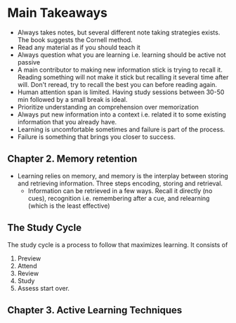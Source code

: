 # Main Takeaways

* Always takes notes, but several different note taking strategies exists. The book suggests the Cornell method.
* Read any material as if you should teach it
* Always question what you are learning i.e. learning should be active not passive
* A main contributor to making new information stick is trying to recall it. Reading something will not make it stick but recalling it several time after will. Don't reread, try to recall the best you can before reading again.
* Human attention span is limited. Having study sessions between 30-50 min followed by a small break is ideal.
* Prioritize understanding an comprehension over memorization 
* Always put new information into a context i.e. related it to some existing information that you already have.
* Learning is uncomfortable sometimes and failure is part of the process.
* Failure is something that brings you closer to success. 



## Chapter 2. Memory retention

* Learning relies on memory, and memory is the interplay between storing and retrieving information. Three steps encoding, storing and retrieval.
    * Information can be retrieved in a few ways. Recall it directly (no cues), recognition i.e. remembering after a cue, and relearning (which is the least effective)



## The Study Cycle
The study cycle is a process to follow that maximizes learning. It consists of
1. Preview
2. Attend
3. Review
4. Study 
5. Assess
start over.


## Chapter 3. Active Learning Techniques
